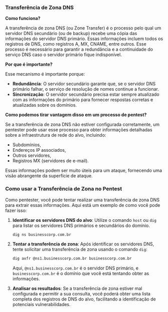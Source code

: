 ### Transferência de Zona DNS

**Como funciona?**

A transferência de zona DNS (ou Zone Transfer) é o processo pelo qual um servidor DNS secundário (ou de backup) recebe uma cópia das informações do servidor DNS primário. Essas informações incluem todos os registros de DNS, como registros A, MX, CNAME, entre outros. Esse processo é necessário para garantir a redundância e a continuidade do serviço DNS caso o servidor primário fique indisponível.

**Por que é importante?**

Esse mecanismo é importante porque:

- **Redundância**: O servidor secundário garante que, se o servidor DNS primário falhar, o serviço de resolução de nomes continue a funcionar.
- **Sincronização**: O servidor secundário precisa estar sempre atualizado com as informações do primário para fornecer respostas corretas e atualizadas sobre os domínios.

**Como podemos tirar vantagem disso em um processo de pentest?**

Se a transferência de zona DNS não estiver configurada corretamente, um pentester pode usar esse processo para obter informações detalhadas sobre a infraestrutura de rede do alvo, incluindo:

- Subdomínios,
- Endereços IP associados,
- Outros servidores,
- Registros MX (servidores de e-mail).

Essas informações podem ser muito úteis para um ataque, fornecendo uma visão abrangente da superfície de ataque.

### Como usar a Transferência de Zona no Pentest

Como pentester, você pode tentar realizar uma transferência de zona DNS para extrair essas informações. Aqui está um exemplo de como você pode fazer isso:

1. **Identificar os servidores DNS do alvo**: 
   Utilize o comando `host` ou `dig` para listar os servidores DNS primários e secundários do domínio.

   ```bash
   dig ns businesscorp.com.br
   ```

2. **Tentar a transferência de zona**:
   Após identificar os servidores DNS, tente solicitar uma transferência de zona usando o comando `dig`:

   ```bash
   dig axfr @ns1.businesscorp.com.br businesscorp.com.br
   ```

   Aqui, `@ns1.businesscorp.com.br` é o servidor DNS primário, e `businesscorp.com.br` é o domínio que você está tentando obter as informações.

3. **Analisar os resultados**:
   Se a transferência de zona estiver mal configurada e permitir a sua consulta, você poderá obter uma lista completa dos registros de DNS do alvo, facilitando a identificação de potenciais vulnerabilidades.
